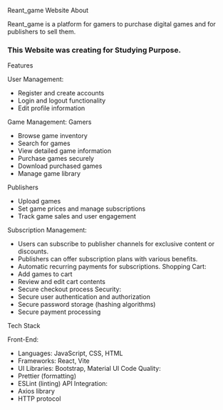
Reant_game Website
About

Reant_game is a platform for gamers to purchase digital games and for publishers to sell them.
### This Website was creating for Studying Purpose.

Features

User Management:
- Register and create accounts
- Login and logout functionality
- Edit profile information
  
Game Management:
Gamers
- Browse game inventory
- Search for games
- View detailed game information
- Purchase games securely
- Download purchased games
- Manage game library
  
Publishers
- Upload games
- Set game prices and manage subscriptions
- Track game sales and user engagement

  
Subscription Management:
- Users can subscribe to publisher channels for exclusive content or discounts.
- Publishers can offer subscription plans with various benefits.
- Automatic recurring payments for subscriptions.
Shopping Cart:
- Add games to cart
- Review and edit cart contents
- Secure checkout process
Security:
- Secure user authentication and authorization
- Secure password storage (hashing algorithms)
- Secure payment processing

Tech Stack

Front-End:
- Languages: JavaScript, CSS, HTML
- Frameworks: React, Vite
- UI Libraries: Bootstrap, Material UI
Code Quality:
- Prettier (formatting)
- ESLint (linting)
API Integration:
- Axios library
- HTTP protocol





